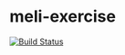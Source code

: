 # meli-exercise
[![Build Status](https://travis-ci.org/LautaroNavarro/meli-exercise.svg?branch=master)](https://travis-ci.org/LautaroNavarro/meli-exercise)
